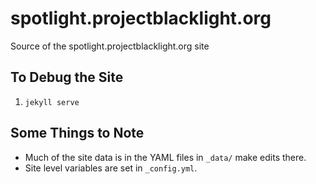 # spotlight.projectblacklight.org

Source of the spotlight.projectblacklight.org site

## To Debug the Site

 1. `jekyll serve`


## Some Things to Note

 * Much of the site data is in the YAML files in `_data/` make edits there.
 * Site level variables are set in  `_config.yml`.

